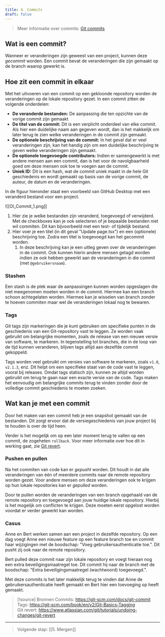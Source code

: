 ```yaml
---
title: 4. Commits
draft: false
---
```

> Meer informatie over commits: [Git commits](https://git-scm.com/docs/git-commit)

## Wat is een commit?
Wanneer er veranderingen zijn geweest van een project, kunnen deze *gecommit* worden. Een commit bevat de veranderingen die zijn gemaakt op de branch waarop gewerkt is. 

## Hoe zit een commit in elkaar
Met het uitvoeren van een commit op een gekloonde repository worden de veranderingen op de lokale repository gezet. 
In een commit zitten de volgende onderdelen:
- **De veranderde bestanden:** De aanpassing die ten opzichte van de vorige commit zijn gemaakt
- **De titel van de commit:** Dit is een verplicht onderdeel van elke commit. Als hier een duidelijke naam aan gegeven wordt, dan is het makkelijk om later terug te zien welke veranderingen in de commit zijn gemaakt.
- **De optionele beschrijving van de commit:** In het geval dat er veel veranderingen zijn, kan het handig zijn om een duidelijke beschrijving te geven welke veranderingen zijn gemaakt.
- **De optionele toegevoegde contributors:** Indien er samengewerkt is met andere mensen aan een commit, dan is het voor de navolgbaarheid goed om deze mensen ook toe te voegen aan de commit.
- **Uniek ID:** Dit is een hash, wat de commit uniek maakt in de hele Git geschiedenis en wordt gemaakt op basis van de vorige commit, de auteur, de datum en de veranderingen.


In de figuur hieronder staat een voorbeeld van GitHub Desktop met een veranderd bestand voor een project.

![[OI_Commit_1.png]]
1. Hier zie je welke bestanden zijn veranderd, toegevoegd of verwijderd. Met de checkboxes kan je ook selecteren of je bepaalde bestanden niet wil commiten. Dit kan bijvoorbeeld met een test- of tijdelijk bestand.
2. Hier voer je een titel (in dit geval "Update page.tsx") en een (optionele) beschrijving toe. Zodra een titel is toegevoegd kan het gecommit worden.
	1. In deze beschrijving kan je een uitleg geven over de veranderingen in de commit. Ook kunnen hierin andere mensen getagd worden indien ze ook hebben gewerkt aan de veranderingen in die commit (met `@gebruikersnaam`).
### Stashen
Een stash is de plek waar de aanpassingen kunnen worden opgeslagen die niet meegenomen moeten worden in de commit. Hiermee kan een branch schoon achtegelaten worden. Hiermee kan je wisselen van branch zonder te hoeven commiten maar wel de veranderingen lokaal nog te bewaren. 
### Tags
Git tags zijn markeringen die je kunt gebruiken om specifieke punten in de geschiedenis van een Git-repository vast te leggen. Ze worden vaak gebruikt om belangrijke momenten, zoals de release van een nieuwe versie van software, te markeren. In tegenstelling tot branches, die in de loop van de tijd kunnen veranderen, blijven tags altijd aan dezelfde commit gekoppeld. 

Tags worden veel gebruikt om versies van software te markeren, zoals `v1.0`, `v2.1.3`, enz. Dit helpt om een specifieke staat van de code vast te leggen, vooral bij releases. Omdat tags statisch zijn, kunnen ze altijd worden gebruikt om terug te gaan naar een exacte versie van de code. Tags maken het eenvoudig om belangrijke commits terug te vinden zonder door de volledige commit geschiedenis te moeten zoeken.


## Wat kan je met een commit 
Door het maken van een commit heb je een snapshot gemaakt van de bestanden. Dit zorgt ervoor dat de versiegeschiedenis van jouw project bij te houden is over de tijd heen. 

Verder is het mogelijk om op een later moment terug te vallen op een commit, de zogeheten `rollback`. Voor meer informatie over hoe dit in werking gaat, zie [Git revert](https://www.atlassian.com/git/tutorials/undoing-changes/git-revert).

### Pushen en pullen
Na het commiten van code kan er *gepusht* worden. Dit houdt in dat alle veranderingen van één of meerdere commits naar de remote repository worden gezet. Voor andere mensen om deze veranderingen ook te krijgen op hun lokale repositories kan er *gepulled* worden.

Door te pullen worden de veranderingen van een  branch opgehaald van de remote repository en toegevoegd aan jouw huidige lokale repository. Hierbij is het mogelijk om conflicten te krijgen. Deze moeten eerst opgelost worden voordat er verder gewerkt kan worden.

### Casus
Anne en Bert werken samen aan een project in dezelfde repository. Op een dag voegt Anne een nieuwe feature op een feature branch toe en commit haar wijzigingen met de boodschap: "Voeg gebruikersauthenticatie toe.". Dit pusht zij ook naar de remote repository.

Bert pulled deze commit naar zijn lokale repository en voegt hieraan nog een extra beveiligingsmaatregel toe. Dit commit hij naar de branch met de boodschap: "Extra beveiligingsmaatregel (wachtwoord) toegevoegd.".

Met deze commits is het later makkelijk terug te vinden dat Anne de gebruikersauthenticatie heeft gemaakt en Bert hier een toevoeging op heeft gemaakt.


> [!source] Bronnen
> Commits: https://git-scm.com/docs/git-commit \
> Tags:  https://git-scm.com/book/en/v2/Git-Basics-Tagging \
> Git revert: https://www.atlassian.com/git/tutorials/undoing-changes/git-revert

---

> Volgende stap: [[5. Mergen]]